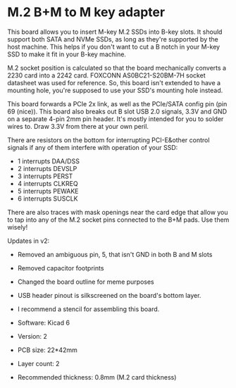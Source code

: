 # M.2 B+M to M key adapter

This board allows you to insert M-key M.2 SSDs into B-key slots.
It should support both SATA and NVMe SSDs, as long as they're supported
by the host machine. This helps if you don't want to cut a B notch
in your M-key SSD to make it fit in your B-key machine.

M.2 socket position is calculated so that the board
mechanically converts a 2230 card into a 2242 card.
FOXCONN AS0BC21-S20BM-7H socket datasheet was used for reference.
So, this board isn't extended to have a mounting hole,
you're supposed to use your SSD's mounting hole instead.

This board forwards a PCIe 2x link, as well as the PCIe/SATA
config pin (pin 69 (nice)).
This board also breaks out B slot USB 2.0 signals, 3.3V and GND
on a separate 4-pin 2mm pin header. It's mostly intended for you
to solder wires to. Draw 3.3V from there at your own peril.

There are resistors on the bottom for interrupting PCI-E&other control signals
if any of them interfere with operation of your SSD:

* 1 interrupts DAA/DSS
* 2 interrupts DEVSLP
* 3 interrupts PERST
* 4 interrupts CLKREQ
* 5 interrupts PEWAKE
* 6 interrupts SUSCLK

There are also traces with mask openings near the card edge that allow you
to tap into any of the M.2 socket pins connected to the B+M pads. Use them wisely!

Updates in v2:

- Removed an ambiguous pin, 5, that isn't GND in both B and M slots
- Removed capacitor footprints
- Changed the board outline for meme purposes

- USB header pinout is silkscreened on the board's bottom layer.
- I recommend a stencil for assembling this board.

- Software: Kicad 6
- Version: 2
- PCB size: 22*42mm
- Layer count: 2
- Recommended thickness: 0.8mm (M.2 card thickness)
